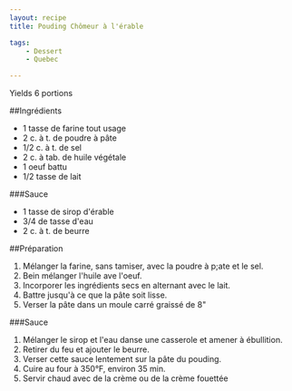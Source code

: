 ```yaml
---
layout: recipe
title: Pouding Chômeur à l'érable

tags:
    - Dessert
    - Quebec

---
```



Yields 6 portions

##Ingrédients

* 1 tasse de farine tout usage
* 2 c. à t. de poudre à pâte
* 1/2 c. à t. de sel
* 2 c. à tab. de huile végétale 
* 1 oeuf battu
* 1/2 tasse de lait


###Sauce

* 1 tasse de sirop d'érable
* 3/4 de tasse d'eau
* 2 c. à t. de beurre

##Préparation

1. Mélanger la farine, sans tamiser, avec la poudre à p;ate et le sel.
1. Bein mélanger l'huile ave l'oeuf.
1. Incorporer les ingrédients secs en alternant avec le lait.
1. Battre jusqu'à ce que la pâte soit lisse.
1. Verser la pâte dans un moule carré graissé de 8"

###Sauce

1. Mélanger le sirop et l'eau danse une casserole et amener à ébullition.
1. Retirer du feu et ajouter le beurre.
1. Verser cette sauce lentement sur la pâte du pouding. 
1. Cuire au four à 350°F, environ 35 min.
1. Servir chaud avec de la crème ou de la crème fouettée
